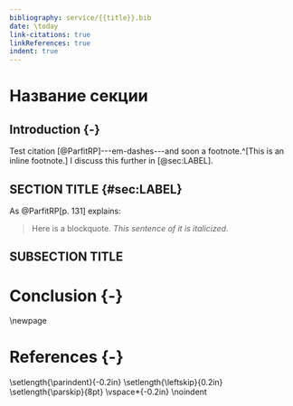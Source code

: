 ```yaml
---
bibliography: service/{{title}}.bib
date: \today
link-citations: true
linkReferences: true
indent: true
---
```


# Название секции

## Introduction {-}

Test citation [@ParfitRP]---em-dashes---and soon a footnote.^[This is an inline footnote.]  I discuss this further in [@sec:LABEL].

## SECTION TITLE {#sec:LABEL}

As @ParfitRP[p. 131] explains:

> Here is a blockquote. *This sentence of it is italicized.*

## SUBSECTION TITLE

# Conclusion {-}

\newpage

# References {-}

\setlength{\parindent}{-0.2in}
\setlength{\leftskip}{0.2in}
\setlength{\parskip}{8pt}
\vspace*{-0.2in}
\noindent

